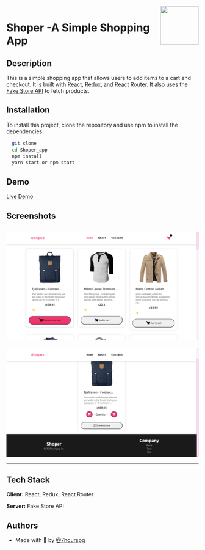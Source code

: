 <img src="./src/screenshots/logo.png" align="right" width="100" height="100"/>


# Shoper -A Simple Shopping App

## Description

This is a simple shopping app that allows users to add items to a cart and checkout. It is built with React, Redux, and React Router. It also uses the [Fake Store API](https://fakestoreapi.com/) to fetch products.

## Installation

To install this project, clone the repository and use npm to install the dependencies.

```bash
  git clone
  cd Shoper_app
  npm install
  yarn start or npm start
```

## Demo

[Live Demo](https://shoper-app.netlify.app/)

## Screenshots

![App Screenshot](./src/screenshots/landingpage.png)
--------------------
![App Screenshot](./src/screenshots/cartpage.png)


--------------------

## Tech Stack

**Client:** React, Redux, React Router

**Server:** Fake Store API

## Authors

-  Made with 💖 by [@7hourspg](https://github.com/7hourspg)
